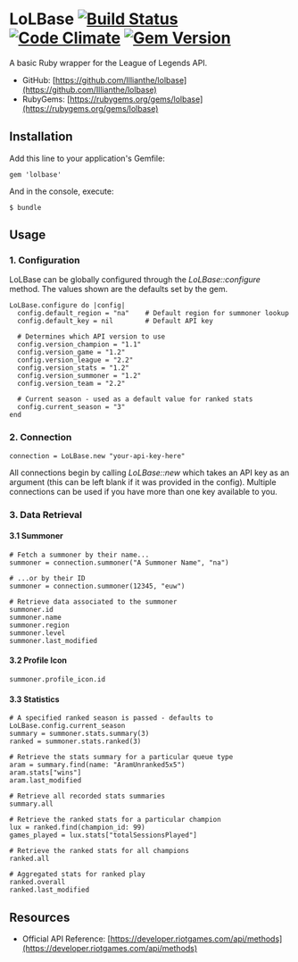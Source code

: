 # LoLBase [![Build Status](https://travis-ci.org/Illianthe/lolbase.png?branch=master)](https://travis-ci.org/Illianthe/lolbase) [![Code Climate](https://codeclimate.com/github/Illianthe/lolbase.png)](https://codeclimate.com/github/Illianthe/lolbase) [![Gem Version](https://badge.fury.io/rb/lolbase.png)](http://badge.fury.io/rb/lolbase)

A basic Ruby wrapper for the League of Legends API.

* GitHub: [https://github.com/Illianthe/lolbase](https://github.com/Illianthe/lolbase)
* RubyGems: [https://rubygems.org/gems/lolbase](https://rubygems.org/gems/lolbase)

## Installation

Add this line to your application's Gemfile:

	gem 'lolbase'

And in the console, execute:

	$ bundle

## Usage

### 1. Configuration

LoLBase can be globally configured through the *LoLBase::configure* method. The values shown are the defaults set by the gem.

	LoLBase.configure do |config|
	  config.default_region = "na"    # Default region for summoner lookup
	  config.default_key = nil        # Default API key

	  # Determines which API version to use
	  config.version_champion = "1.1"
      config.version_game = "1.2"
      config.version_league = "2.2"
      config.version_stats = "1.2"
      config.version_summoner = "1.2"
      config.version_team = "2.2"

      # Current season - used as a default value for ranked stats
      config.current_season = "3"
	end

### 2. Connection

	connection = LoLBase.new "your-api-key-here"

All connections begin by calling *LoLBase::new* which takes an API key as an argument (this can be left blank if it was provided in the config). Multiple connections can be used if you have more than one key available to you.

### 3. Data Retrieval

#### 3.1 Summoner

	# Fetch a summoner by their name...
	summoner = connection.summoner("A Summoner Name", "na")

	# ...or by their ID
	summoner = connection.summoner(12345, "euw")

	# Retrieve data associated to the summoner
	summoner.id
	summoner.name
	summoner.region
	summoner.level
	summoner.last_modified

#### 3.2 Profile Icon

	summoner.profile_icon.id

#### 3.3 Statistics

	# A specified ranked season is passed - defaults to LoLBase.config.current_season
	summary = summoner.stats.summary(3)    
	ranked = summoner.stats.ranked(3)

	# Retrieve the stats summary for a particular queue type
	aram = summary.find(name: "AramUnranked5x5")
	aram.stats["wins"]
	aram.last_modified

	# Retrieve all recorded stats summaries
	summary.all

	# Retrieve the ranked stats for a particular champion
	lux = ranked.find(champion_id: 99)
	games_played = lux.stats["totalSessionsPlayed"]

	# Retrieve the ranked stats for all champions
	ranked.all

	# Aggregated stats for ranked play
	ranked.overall
	ranked.last_modified

## Resources

* Official API Reference: [https://developer.riotgames.com/api/methods](https://developer.riotgames.com/api/methods) 